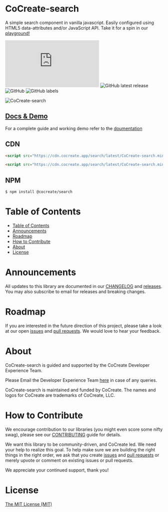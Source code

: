 # CoCreate-search

A simple search component in vanilla javascript. Easily configured using HTML5 data-attributes and/or JavaScript API. Take it for a spin in our [playground!](https://cocreate.app/docs/search)

![GitHub file size in bytes](https://img.shields.io/github/size/CoCreate-app/CoCreate-search/dist/CoCreate-search.min.js?label=minified%20size&style=for-the-badge)
![GitHub latest release](https://img.shields.io/github/v/release/CoCreate-app/CoCreate-search?style=for-the-badge)
![GitHub](https://img.shields.io/github/license/CoCreate-app/CoCreate-search?style=for-the-badge)
![GitHub labels](https://img.shields.io/github/labels/CoCreate-app/CoCreate-search/help%20wanted?style=for-the-badge)

![CoCreate-search](https://cdn.cocreate.app/docs/CoCreate-search.gif)

## [Docs & Demo](https://cocreate.app/docs/search)

For a complete guide and working demo refer to the [doumentation](https://cocreate.app/docs/search)

## CDN

```html
<script src="https://cdn.cocreate.app/search/latest/CoCreate-search.min.js"></script>
```

```html
<script src="https://cdn.cocreate.app/search/latest/CoCreate-search.min.css"></script>
```

## NPM

```shell
$ npm install @cocreate/search
```

# Table of Contents

- [Table of Contents](#table-of-contents)
- [Announcements](#announcements)
- [Roadmap](#roadmap)
- [How to Contribute](#how-to-contribute)
- [About](#about)
- [License](#license)

<a name="announcements"></a>

# Announcements

All updates to this library are documented in our [CHANGELOG](https://github.com/CoCreate-app/CoCreate-search/blob/master/CHANGELOG.md) and [releases](https://github.com/CoCreate-app/CoCreate-search/releases). You may also subscribe to email for releases and breaking changes.

<a name="roadmap"></a>

# Roadmap

If you are interested in the future direction of this project, please take a look at our open [issues](https://github.com/CoCreate-app/CoCreate-search/issues) and [pull requests](https://github.com/CoCreate-app/CoCreate-search/pulls). We would love to hear your feedback.

<a name="about"></a>

# About

CoCreate-search is guided and supported by the CoCreate Developer Experience Team.

Please Email the Developer Experience Team [here](mailto:develop@cocreate.app) in case of any queries.

CoCreate-search is maintained and funded by CoCreate. The names and logos for CoCreate are trademarks of CoCreate, LLC.

<a name="contribute"></a>

# How to Contribute

We encourage contribution to our libraries (you might even score some nifty swag), please see our [CONTRIBUTING](https://github.com/CoCreate-app/CoCreate-search/blob/master/CONTRIBUTING.md) guide for details.

We want this library to be community-driven, and CoCreate led. We need your help to realize this goal. To help make sure we are building the right things in the right order, we ask that you create [issues](https://github.com/CoCreate-app/CoCreate-search/issues) and [pull requests](https://github.com/CoCreate-app/CoCreate-search/pulls) or merely upvote or comment on existing issues or pull requests.

We appreciate your continued support, thank you!

# License

[The MIT License (MIT)](https://github.com/CoCreate-app/CoCreate-search/blob/master/LICENSE)
